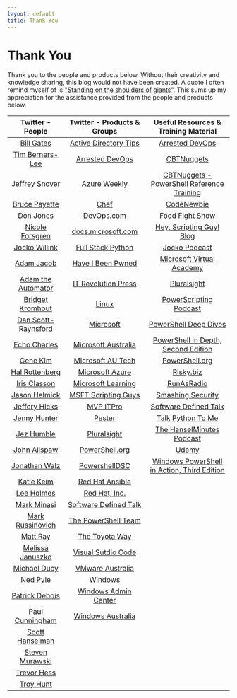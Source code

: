 ```yaml
---
layout: default
title: Thank You
---
```

# Thank You

Thank you to the people and products below. Without their creativity and knowledge sharing, this blog would not have been created. A quote I often remind myself of is ["Standing on the shoulders of giants"](https://en.wikipedia.org/wiki/Standing_on_the_shoulders_of_giants). This sums up my appreciation for the assistance provided from the people and products below.


|Twitter - People|Twitter - Products & Groups|Useful Resources & Training Material|
| :---: | :---: | :---: |
|[Bill Gates](https://twitter.com/BillGates)|[Active Directory Tips](https://twitter.com/ADTipsTricks)|[Arrested DevOps](https://www.arresteddevops.com/)|
|[Tim Berners-Lee](https://twitter.com/timberners_lee)|[Arrested DevOps](https://twitter.com/ArrestedDevOps)|[CBTNuggets](https://www.cbtnuggets.com/)|
|[Jeffrey Snover](https://twitter.com/jsnover)|[Azure Weekly](https://twitter.com/AzureWeekly)|[CBTNuggets - PowerShell Reference Training](https://www.cbtnuggets.com/it-training/microsoft-windows-powershell-2-3-4)|
|[Bruce Payette](https://twitter.com/BrucePayette)|[Chef](https://twitter.com/chef)|[CodeNewbie](https://www.codenewbie.org/)|
|[Don Jones](https://twitter.com/concentrateddon)|[DevOps.com](https://twitter.com/devopsdotcom)|[Food Fight Show](http://foodfightshow.org/)|
|[Nicole Forsgren](https://twitter.com/nicolefv)|[docs.microsoft.com](https://twitter.com/docsmsft)|[Hey, Scripting Guy! Blog](https://blogs.technet.microsoft.com/heyscriptingguy/)|
|[Jocko Willink](https://twitter.com/jockowillink)|[Full Stack Python](https://twitter.com/fullstackpython)|[Jocko Podcast](http://jockopodcast.com/)|
|[Adam Jacob](https://twitter.com/adamhjk)|[Have I Been Pwned](https://twitter.com/haveibeenpwned)|[Microsoft Virtual Academy](https://mva.microsoft.com/)|
|[Adam the Automator](https://twitter.com/adbertram)|[IT Revolution Press](https://twitter.com/ITRevBooks)|[Pluralsight](https://www.pluralsight.com/)|
|[Bridget Kromhout](https://twitter.com/bridgetkromhout)|[Linux](https://twitter.com/Linux)|[PowerScripting Podcast](https://powershell.org/category/podcast/)|
|[Dan Scott-Raynsford](https://twitter.com/dscottraynsford)|[Microsoft](https://twitter.com/Microsoft)|[PowerShell Deep Dives](https://www.manning.com/books/powershell-deep-dives)|
|[Echo Charles](https://twitter.com/echocharles)|[Microsoft Australia](https://twitter.com/MicrosoftAU)|[PowerShell in Depth, Second Edition](https://www.manning.com/books/powershell-in-depth-second-edition)|
|[Gene Kim](https://twitter.com/RealGeneKim)|[Microsoft AU Tech](https://twitter.com/MicrosoftAUTech)|[PowerShell.org](https://powershell.org/)|
|[Hal Rottenberg](https://twitter.com/halr9000)|[Microsoft Azure](https://twitter.com/Azure)|[Risky.biz](https://risky.biz/)|
|[Iris Classon](https://twitter.com/IrisClasson)|[Microsoft Learning](https://twitter.com/MSLearning)|[RunAsRadio](http://runasradio.com/)|
|[Jason Helmick](https://twitter.com/theJasonHelmick)|[MSFT Scripting Guys](https://twitter.com/ScriptingGuys)|[Smashing Security](https://www.smashingsecurity.com/)|
|[Jeffery Hicks](https://twitter.com/JeffHicks)|[MVP ITPro](https://twitter.com/mvpitpro)|[Software Defined Talk](http://www.softwaredefinedtalk.com/)|
|[Jenny Hunter](https://twitter.com/MsftJenny)|[Pester](https://twitter.com/PSPester)|[Talk Python To Me](https://talkpython.fm/)|
|[Jez Humble](https://twitter.com/jezhumble)|[Pluralsight](https://twitter.com/pluralsight)|[The HanselMinutes Podcast](https://hanselminutes.com/)|
|[John Allspaw](https://twitter.com/allspaw)|[PowerShell.org](https://twitter.com/PSHOrg)|[Udemy](https://www.udemy.com/)|
|[Jonathan Walz](https://twitter.com/jonwalz)|[PowershellDSC](https://twitter.com/PowershellDSC_)|[Windows PowerShell in Action, Third Edition](https://www.manning.com/books/windows-powershell-in-action-third-edition)|
|[Katie Keim](https://twitter.com/katiedsc)|[Red Hat Ansible](https://twitter.com/ansible)|
|[Lee Holmes](https://twitter.com/Lee_Holmes)|[Red Hat, Inc.](https://twitter.com/RedHat)|
|[Mark Minasi](https://twitter.com/mminasi)|[Software Defined Talk](https://twitter.com/SoftwareDefTalk)|
|[Mark Russinovich](https://twitter.com/markrussinovich)|[The PowerShell Team](https://twitter.com/PowerShell_Team)|
|[Matt Ray](https://twitter.com/mattray)|[The Toyota Way](https://twitter.com/The_Toyota_Way)|
|[Melissa Januszko](https://twitter.com/thedevopsdiva)|[Visual Sutdio Code](https://twitter.com/code)|
|[Michael Ducy](https://twitter.com/mfdii)|[VMware Australia](https://twitter.com/VMwareAU)|
|[Ned Pyle](https://twitter.com/NerdPyle)|[Windows](https://twitter.com/Windows)|
|[Patrick Debois](https://twitter.com/patrickdebois)|[Windows Admin Center](https://twitter.com/servermgmt)|
|[Paul Cunningham](https://twitter.com/PaulCunningham)|[Windows Australia](https://twitter.com/WindowsAU)|
|[Scott Hanselman](https://twitter.com/shanselman)|
|[Steven Murawski](https://twitter.com/StevenMurawski)|
|[Trevor Hess](https://twitter.com/trevorghess)|
|[Troy Hunt](https://twitter.com/troyhunt)|


